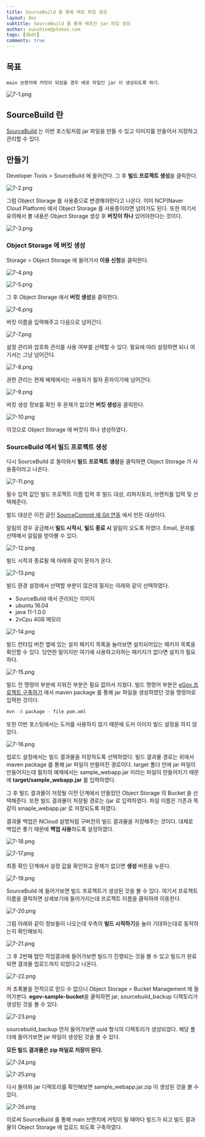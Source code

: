 ```yaml
---
title: SourceBuild 를 통해 배포 파일 생성
layout: doc
subtitle: SourceBuild 를 통해 배포인 jar 파일 생성
author: sunshine@ptokos.com
tags: [dbdt]
comments: true
---
```


## 목표
`main 브랜치에 커밋이 되었을 경우 배포 파일인 jar 이 생성되도록 하기`.

![7-1.png](/assets/img/ncloud-sourcepipeline/7-1.png)

## SourceBuild 란
[SourceBuild](https://www.ncloud.com/product/devTools/sourceBuild) 는 이번 포스팅처럼 jar 파일을 만들 수 있고 이미지를 만들어서 저장하고 관리할 수 있다.

## 만들기
Developer Tools > SourceBuild 에 들어간다.
그 후 **빌드 프로젝트 생성**을 클릭한다.

![7-2.png](/assets/img/ncloud-sourcepipeline/7-2.png)

그럼 Object Storage 를 사용중으로 변경해야한다고 나온다.
이미 NCP(Naver Cloud Platform) 에서 Object Storage 를 사용중이라면 넘어가도 된다.
또한 여기서 유의해서 볼 내용은 Object Storage 생성 후 **버킷이 하나** 있어야한다는 것이다.

![7-3.png](/assets/img/ncloud-sourcepipeline/7-3.png)

### Object Storage 에 버킷 생성
Storage > Object Storage 에 들어가서 **이용 신청**을 클릭한다.

![7-4.png](/assets/img/ncloud-sourcepipeline/7-4.png)

![7-5.png](/assets/img/ncloud-sourcepipeline/7-5.png)

그 후 Object Storage 에서 **버킷 생성**을 클릭한다.

![7-6.png](/assets/img/ncloud-sourcepipeline/7-6.png)

버킷 이름을 입력해주고 다음으로 넘어간다.


![7-7.png](/assets/img/ncloud-sourcepipeline/7-7.png)

설정 관리와 암호화 관리를 사용 여부를 선택할 수 있다. 
필요에 따라 설정하면 되나 여기서는 그냥 넘어간다.

![7-8.png](/assets/img/ncloud-sourcepipeline/7-8.png)

권한 관리는 현재 예제에서는 사용자가 필자 혼자이기에 넘어간다.

![7-9.png](/assets/img/ncloud-sourcepipeline/7-9.png)

버킷 생성 정보를 확인 후 문제가 없으면 **버킷 생성**을 클릭한다.

![7-10.png](/assets/img/ncloud-sourcepipeline/7-10.png)

이것으로 Object Storage 에 버킷이 하나 생성하였다.

### SourceBuild 에서 빌드 프로젝트 생성
다시 SourceBuild 로 돌아와서 **빌드 프로젝트 생성**을 클릭하면 Object Storage 가 사용중이라고 나온다.

![7-11.png](/assets/img/ncloud-sourcepipeline/7-11.png)

필수 입력 값인 빌드 프로젝트 이름 입력 후 빌드 대상, 리파지토리, 브랜치를 입력 및 선택해준다.

빌드 대상은 이전 글인 [SourceCommit 에 Git 연동](/docs/ncloud-sourcepipeline/2023-06-21-source-commit/) 에서 만든 대상이다.  

알림의 경우 궁금해서 **빌드 시작시**, **빌드 종료 시** 알림이 오도록 하였다.
Email, 문자를 선택해서 알림을 받아볼 수 있다.

![7-12.png](/assets/img/ncloud-sourcepipeline/7-12.png)

빌드 시작과 종료될 때 아래와 같이 문자가 온다.

![7-13.png](/assets/img/ncloud-sourcepipeline/7-13.png)

빌드 환경 설정에서 선택할 부분이 많은데 필자는 아래와 같이 선택하였다.

- SourceBuild 에서 관리되는 이미지
- ubuntu 16.04
- java 11-1.0.0
- 2vCpu 4GB 메모리

![7-14.png](/assets/img/ncloud-sourcepipeline/7-14.png)

빌드 런타임 버전 옆에 있는 설치 패키지 목록을 눌러보면 설치되어있는 패키지 목록을 확인할 수 있다.
당연한 말이지만 여기에 사용하고자하는 패키지가 없다면 설치가 필요하다.

![7-15.png](/assets/img/ncloud-sourcepipeline/7-15.png)

빌드 전 명령어 부분에 지워진 부분은 필요 없어서 지웠다.
빌드 명령어 부분은 [eGov 프로젝트 구축하기](/docs/ncloud-sourcepipeline/2023-06-18-setup-egov/) 에서 maven package 를 통해 jar 파일을 생성하였던 것을 명령어로 입력한 것이다.

```bash
mvn -B package - file pom.xml
```

또한 이번 포스팅에서는 도커를 사용하지 않기 때문에 도커 이미지 빌드 설정을 하지 않았다.

![7-16.png](/assets/img/ncloud-sourcepipeline/7-16.png)

업로드 설정에서는 빌드 결과물을 저장하도록 선택하였다.
빌드 결과물 경로는 위에서 maven package 를 통해 jar 파일이 만들어진 경로이다.
target 폴더 안에 jar 파일이 만들어지는데 필자의 예제에서는 sample_webapp.jar 이라는 파일이 만들어지기 때문에 **target/sample_webapp.jar** 를 입력하였다.

그 후 빌드 결과물이 저장될 이전 단계에서 만들었던 Object Storage 의 Bucket 을 선택해준다.
또한 빌드 결과물이 저장될 경로는 /jar 로 입력하였다. 파일 이름은 기존과 똑같이 smaple_webapp.jar 로 저장되도록 하였다.

결과물 백업은 NCloud 설명처럼 구버전의 빌드 결과물을 저장해주는 것이다.
대체로 백업은 좋기 때문에 **백업 사용**하도록 설정하였다.

![7-18.png](/assets/img/ncloud-sourcepipeline/7-18.png)

![7-17.png](/assets/img/ncloud-sourcepipeline/7-17.png)

최종 확인 단계에서 설정 값을 확인하고 문제가 없으면 **생성** 버튼을 누른다.

![7-19.png](/assets/img/ncloud-sourcepipeline/7-19.png)

SourceBuild 에 들어가보면 빌드 프로젝트가 생성된 것을 볼 수 있다.
여기서 프로젝트 이름을 클릭하면 상세보기에 들어가지는데 프로젝트 이름을 클릭하여 이동한다.

![7-20.png](/assets/img/ncloud-sourcepipeline/7-20.png)

그럼 아래와 같이 정보들이 나오는데 우측의 **빌드 시작하기**을 눌러 기대하는대로 동작하는지 확인해보자.

![7-21.png](/assets/img/ncloud-sourcepipeline/7-21.png)

그 후 2번째 탭인 작업결과에 들어가보면 빌드가 진행되는 것을 볼 수 있고 빌드가 완료되면 결과물 업로드까지 되었다고 나온다.

![7-22.png](/assets/img/ncloud-sourcepipeline/7-22.png)

저 초록불을 전적으로 믿으 수 없으니 Object Storage > Bucket Management 에 들어가본다.
**egov-sample-bucket**을 클릭하면 jar, sourcebuild_backup 디렉토리가 생성된 것을 볼 수 있다.

![7-23.png](/assets/img/ncloud-sourcepipeline/7-23.png)

sourcebuild_backup 먼저 들어가보면 uuid 형식의 디렉토리가 생성되었다. 
해당 폴더에 들어가보면 jar 파일이 생성된 것을 볼 수 있다.

**모든 빌드 결과물은 zip 파일로 저장이 된다.**

![7-24.png](/assets/img/ncloud-sourcepipeline/7-24.png)

![7-25.png](/assets/img/ncloud-sourcepipeline/7-25.png)

다시 돌아와 jar 디렉토리를 확인해보면 sample_webapp.jar.zip 이 생성된 것을 볼 수 있다.

![7-26.png](/assets/img/ncloud-sourcepipeline/7-26.png)

이로써 SourceBuild 를 통해 main 브랜치에 커밋이 될 때마다 빌드가 되고 빌드 결과물이 Object Storage 에 업로드 되도록 구축하였다.




























